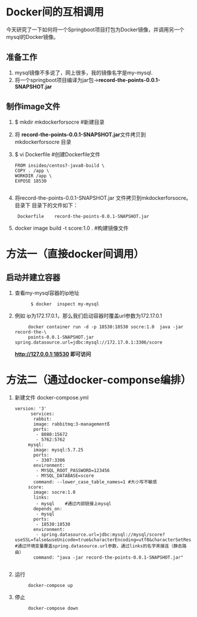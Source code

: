 # Docker间的互相调用

今天研究了一下如何将一个Springboot项目打包为Docker镜像，并调用另一个mysql的Docker镜像。



##  准备工作
1.	mysql镜像不多说了，网上很多，我的镜像名字是my-mysql.
2. 将一个springboot项目编译为jar包->**record-the-points-0.0.1-SNAPSHOT.jar**

## 制作image文件
1.  $	mkdir mkdockerforsocre  #新建目录
2. 将 **record-the-points-0.0.1-SNAPSHOT.jar**文件拷贝到 mkdockerforsocre 目录
2.  $	vi Dockerfile       #创建Dockerfile文件

	```		
	FROM insideo/centos7-java8-build \
	COPY . /app \
	WORKDIR /app \
	EXPOSE 18530 
			
3. 将record-the-points-0.0.1-SNAPSHOT.jar 文件拷贝到mkdockerforsocre。目录下
目录下的文件如下：

		Dockerfile    record-the-points-0.0.1-SNAPSHOT.jar


4. docker image build -t score:1.0 .   #构建镜像文件



# 方法一（直接docker间调用）

##  启动并建立容器

1. 查看my-mysql容器的ip地址

			 $ docker  inspect my-mysql

2. 例如 ip为172.17.0.1，那么我们启动容器时覆盖url参数为172.17.0.1

			docker container run -d -p 18530:18530 socre:1.0  java -jar record-the-\
			points-0.0.1-SNAPSHOT.jar  spring.datasource.url=jdbc:mysql://172.17.0.1:3306/score

	**http://127.0.0.1:18530  即可访问**


# 方法二（通过docker-componse编排）
1. 新建文件 docker-compose.yml

	```
	version: '3'
		  services:
	       rabbit:
	       image: rabbitmq:3-managementß
	       ports:
	        - 8080:15672
	        - 5762:5762
	     mysql:
	       image: mysql:5.7.25
	       ports:
	        - 3307:3306
	       environment:
	        - MYSQL_ROOT_PASSWORD=123456
	        - MYSQL_DATABASE=score
	       command: --lower_case_table_names=1 #大小写不敏感
	     score:
	       image: socre:1.0
	       links:
	        - mysql    #通过内部链接上mysql
	       depends_on:
	        - mysql
	       ports:
	        - 18530:18530
	       environment:
	        - spring.datasource.url=jdbc:mysql://mysql/score?useSSL=false&useUnicode=true&characterEncoding=utf8&characterSetResults=utf8&autoReconnect=true&failOverReadOnly=false   #通过环境变量覆盖spring.datasource.url参数，通过links的名字来接连（静态路由）
	       command: "java -jar record-the-points-0.0.1-SNAPSHOT.jar"
	

2. 运行

		 	docker-compose up

3. 停止

			docker-compose down
